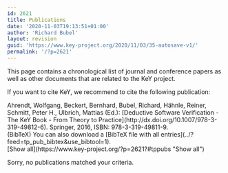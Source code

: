 ```yaml
---
id: 2621
title: Publications
date: '2020-11-03T19:13:51+01:00'
author: 'Richard Bubel'
layout: revision
guid: 'https://www.key-project.org/2020/11/03/35-autosave-v1/'
permalink: '/?p=2621'
---
```


This page contains a chronological list of journal and conference papers as well as other documents that are related to the KeY project.

If you want to cite KeY, we recommend to cite the following publication:

<div class="tp_single_publication"><span class="tp_single_author"> Ahrendt, Wolfgang, Beckert, Bernhard, Bubel, Richard, Hähnle, Reiner, Schmitt, Peter H., Ulbrich, Mattias (Ed.): </span> <span class="tp_single_title">[Deductive Software Verification - The KeY Book - From Theory to Practice](http://dx.doi.org/10.1007/978-3-319-49812-6)</span>. <span class="tp_single_additional"><span class="tp_pub_additional_publisher">Springer, </span><span class="tp_pub_additional_year">2016</span>, <span class="tp_pub_additional_isbn">ISBN: 978-3-319-49811-9</span>.</span></div><style type="text/css">
    #tp_bibtex_99999 h2 {<br />
        display: none;<br />
    }
<p>    #tp_bibtex_99999 pre {<br />
        margin-top: 1em;<br />
    }<br />
</style><a class="tp_show" id="tp_bibtex_sh_99999" onclick="teachpress_pub_showhide('99999','tp_bibtex')" style="cursor: pointer; color: #aaaaaa; font-size: small;"></a>(BibTeX) <div class="tp_bibtex" id="tp_bibtex_99999" style="display: none;">## BibTeX ([Download](https://www.key-project.org?feed=tp_pub_bibtex&key=KeYBook2016))

```
<pre class="tp_bibtex">@book{KeYBook2016,
title = {Deductive Software Verification - The KeY Book - From Theory to Practice},
editor = {Wolfgang Ahrendt and Bernhard Beckert and Richard Bubel and Reiner H\"{a}hnle and Peter H. Schmitt and Mattias Ulbrich},
url = {http://dx.doi.org/10.1007/978-3-319-49812-6},
doi = {10.1007/978-3-319-49812-6},
isbn = {978-3-319-49811-9},
year  = {2016},
date = {2016-12-16},
volume = {10001},
publisher = {Springer},
series = {Lecture Notes in Computer Science},
keywords = {},
pubstate = {published},
tppubtype = {book}
}
```

<a class="tp_close" onclick="teachpress_pub_showhide('99999','tp_bibtex')">Close</a>

</div>You can also download a [BibTeX file with all entries](../?feed=tp_pub_bibtex&use_bibtool=1).

<div class="teachpress_pub_list"><form method="get" name="tppublistform"><a id="tppubs" name="tppubs"></a>[Show all](https://www.key-project.org/?p=2621?#tppubs "Show all")

</form><div class="teachpress_message_error">Sorry, no publications matched your criteria.

</div></div>
